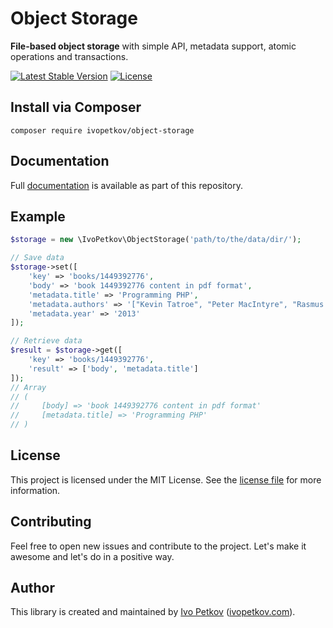 # Object Storage

**File-based object storage** with simple API, metadata support, atomic operations and transactions.

[![Latest Stable Version](https://poser.pugx.org/ivopetkov/object-storage/v/stable)](https://packagist.org/packages/ivopetkov/object-storage)
[![License](https://poser.pugx.org/ivopetkov/object-storage/license)](https://packagist.org/packages/ivopetkov/object-storage)

## Install via Composer

```shell
composer require ivopetkov/object-storage
```

## Documentation

Full [documentation](https://github.com/ivopetkov/object-storage/blob/master/docs/markdown/index.md) is available as part of this repository.

## Example

```php
$storage = new \IvoPetkov\ObjectStorage('path/to/the/data/dir/');

// Save data
$storage->set([
    'key' => 'books/1449392776',
    'body' => 'book 1449392776 content in pdf format',
    'metadata.title' => 'Programming PHP',
    'metadata.authors' => '["Kevin Tatroe", "Peter MacIntyre", "Rasmus Lerdorf"]',
    'metadata.year' => '2013'
]);

// Retrieve data
$result = $storage->get([
    'key' => 'books/1449392776',
    'result' => ['body', 'metadata.title']
]);
// Array
// (
//     [body] => 'book 1449392776 content in pdf format'
//     [metadata.title] => 'Programming PHP'
// )
```

## License
This project is licensed under the MIT License. See the [license file](https://github.com/ivopetkov/object-storage/blob/master/LICENSE) for more information.

## Contributing
Feel free to open new issues and contribute to the project. Let's make it awesome and let's do in a positive way.

## Author
This library is created and maintained by [Ivo Petkov](https://github.com/ivopetkov/) ([ivopetkov.com](https://ivopetkov.com)).
